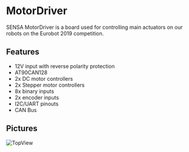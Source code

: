 # MotorDriver
SENSA MotorDriver is a board used for controlling main actuators on our robots on the Eurobot 2019 competition.

## Features
- 12V input with reverse polarity protection
- AT90CAN128
- 2x DC motor controllers
- 2x Stepper motor controllers
- 8x binary inputs
- 2x encoder inputs
- I2C/UART pinouts
- CAN Bus

## Pictures
![TopView](https://raw.githubusercontent.com/SensaOrg/MotorDriver/master/Hardware/Docs/Output/MotorDriver.jpeg)
